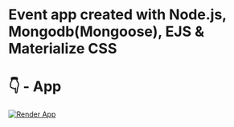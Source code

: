 # Event app created with Node.js, Mongodb(Mongoose), EJS & Materialize CSS

# 👇 - App 
[![Render App](https://render.com/favicon-32x32.png?v=4ab9a3fc5e06e2253bb579a9609a1ecc)](https://event-app-hwp3.onrender.com/get-events)
